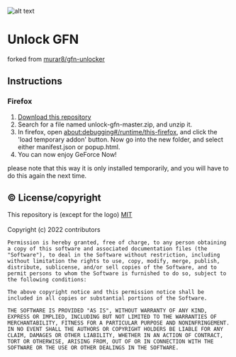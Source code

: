 ![alt text](https://github.com/TibbeD/unlock-gfn/blob/master/icons/icon-128.png?raw=true)
# Unlock GFN
forked from [murar8/gfn-unlocker](https://github.com/murar8/gfn-unlocker)

## Instructions
### Firefox
1. [Download this repository](https://github.com/TibbeD/unlock-gfn/archive/refs/heads/master.zip) 
3. Search for a file named unlock-gfn-master.zip, and unzip it.
4. In firefox, open [about:debugging#/runtime/this-firefox](about:debugging#/runtime/this-firefox), and click the 'load temporary addon' button. Now go into the new folder, and select either manifest.json or popup.html.
5. You can now enjoy GeForce Now!

please note that this way it is only installed temporarily, and you will have to do this again the next time.

## © License/copyright
This repository is (except for the logo) [MIT](https://opensource.org/licenses/mit-license)
\
\
Copyright (c) 2022 contributors
```
Permission is hereby granted, free of charge, to any person obtaining a copy of this software and associated documentation files (the "Software"), to deal in the Software without restriction, including without limitation the rights to use, copy, modify, merge, publish, distribute, sublicense, and/or sell copies of the Software, and to permit persons to whom the Software is furnished to do so, subject to the following conditions:

The above copyright notice and this permission notice shall be included in all copies or substantial portions of the Software.

THE SOFTWARE IS PROVIDED "AS IS", WITHOUT WARRANTY OF ANY KIND, EXPRESS OR IMPLIED, INCLUDING BUT NOT LIMITED TO THE WARRANTIES OF MERCHANTABILITY, FITNESS FOR A PARTICULAR PURPOSE AND NONINFRINGEMENT. IN NO EVENT SHALL THE AUTHORS OR COPYRIGHT HOLDERS BE LIABLE FOR ANY CLAIM, DAMAGES OR OTHER LIABILITY, WHETHER IN AN ACTION OF CONTRACT, TORT OR OTHERWISE, ARISING FROM, OUT OF OR IN CONNECTION WITH THE SOFTWARE OR THE USE OR OTHER DEALINGS IN THE SOFTWARE.
```
